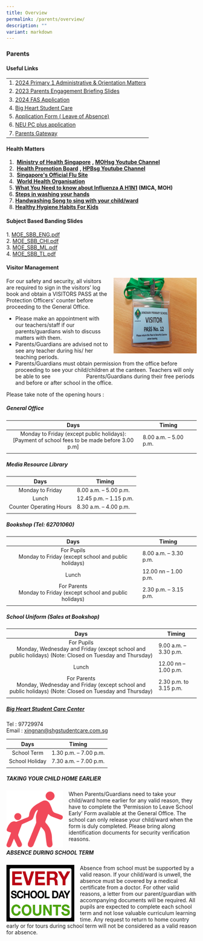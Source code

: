 ```yaml
---
title: Overview
permalink: /parents/overview/
description: ""
variant: markdown
---
```

### Parents

#### Useful Links

|  	|
|---	|
| 1. [2024 Primary 1 Administrative &amp; Orientation Matters](https://www.xingnanpri.moe.edu.sg/parents/2024p1admin/)|
|2. [2023 Parents Engagement Briefing Slides](https://staging.d24s03z0ob23eb.amplifyapp.com/parents/2023parentengagement/)|
|3. [2024 FAS Application ](https://go.gov.sg/moe-efas)|
|4. [Big Heart Student Care](https://staging.d24s03z0ob23eb.amplifyapp.com/parents/big-heart-student-care/)|
| 5. [Application Form ( Leave of Absence)](https://form.gov.sg/#!/60b98572abcc260011dc808c)	|
| 6. [NEU PC plus application](http://www.imda.gov.sg/neupc) 	|
| 7. [Parents Gateway](https://pg.moe.edu.sg/) 	|


#### Health Matters



1.    &nbsp;**[Ministry of Health Singapore](http://www.moh.gov.sg/)**&nbsp;**,&nbsp;[MOHsg Youtube Channel](http://www.youtube.com/user/MOHSingapore)**
2.    &nbsp;**[Health Promotion Board](http://www.hpb.gov.sg/)**&nbsp;**,&nbsp;[HPBsg Youtube Channel](http://www.youtube.com/user/HPBsg)**
3.    &nbsp;**[Singapore's Official Flu Site](http://www.crisis.gov.sg/flu/)**
4.    &nbsp;**[World Health Organisation](http://www.who.int/csr/disease/swineflu/en/)**
5.  **[What You Need to know about Influenza A&nbsp;H1N1](http://www.crisis.gov.sg/NR/rdonlyres/D4985A06-E928-4B4E-9A0B-938EDBC88860/24019/H1N1_what_u_need_to_know.pdf)**&nbsp;**(MICA, MOH)**
6.  **[Steps in washing your hands](http://www.hpb.gov.sg/infectiousdiseases/article.aspx?id=5652)**
7.  **[Handwashing Song to sing with your child/ward](http://www.youtube.com/watch?v=zxlQn7KaCNU)**
8.  **[Healthy Hygiene Habits For Kids](http://dentalassociatesnova.com/healthy-hygiene-habits-for-kids/)**


#### Subject Based Banding Slides

1\.  [MOE\_SBB\_ENG.pdf](/files/moesbb_eng.pdf) <br>
2.  [MOE\_SBB\_CHI.pdf](/files/moesbb_chi.pdf)<br>
3.  [MOE\_SBB\_ML.pdf](/files/moesbb_ml.pdf)<br>
4.  [MOE\_SBB\_TL.pdf](/files/moesbb_tl.pdf)

#### Visitor Management

<img src="/images/visitor.png" style="width:220px;height:200px;margin-left:15px;" align="right"> For our safety and security, all visitors are required to sign in the visitors’ log book and obtain a VISITORS PASS at the Protection Officers’ counter before proceeding to the&nbsp;General Office.  

*   Please make an appointment with our teachers/staff if our parents/guardians wish to discuss matters with them.
*   Parents/Guardians are advised not to see any teacher during his/ her teaching periods.
*   Parents/Guardians must obtain permission from the office before proceeding to see your child/children at the canteen. Teachers will only be able to see&nbsp; &nbsp; &nbsp; &nbsp; &nbsp; &nbsp; &nbsp; &nbsp; &nbsp; &nbsp; &nbsp; &nbsp;&nbsp;Parents/Guardians during their free periods and before or after school in the office.

Please take note of the opening hours :

##### General Office

| Days | Timing |
|:---:|---|
| Monday to Friday (except public holidays):<br>[Payment of school fees to be made before 3.00 p.m] | 8.00 a.m. – 5.00 p.m. |
|  |  |

##### Media Resource Library

| Days | Timing |
|:---:|---|
| Monday to Friday | 8.00 a.m. – 5.00 p.m. |
| Lunch | 12.45 p.m. – 1.15 p.m. |
| Counter Operating Hours | 8.30 a.m. – 4.00 p.m. |
|  |  |

##### Bookshop (Tel: 62701060)

| Days | Timing |
|:---:|---|
| For Pupils<br>Monday to Friday (except school and public holidays) | 8.00 a.m. – 3.30 p.m. |
| Lunch | 12.00 nn – 1.00 p.m. |
| For Parents<br>Monday to Friday (except school and public holidays) | 2.30 p.m. – 3.15 p.m. |
|  |  |

##### School Uniform (Sales at Bookshop)

| Days | Timing |
|:---:|---|
| For Pupils<br>Monday, Wednesday and Friday (except school and public holidays) (Note: Closed on Tuesday and Thursday) | 9.00 a.m. – 3.30 p.m. |
| Lunch | 12.00 nn – 1.00 p.m. |
| For Parents<br>Monday, Wednesday and Friday (except school and public holidays) (Note: Closed on Tuesday and Thursday) | 2.30 p.m. to 3.15 p.m. |
|  |  |

##### [Big Heart Student Care Center](https://staging.d24s03z0ob23eb.amplifyapp.com/parents/big-heart-student-care/)&nbsp;

Tel : 97729974  <br>
Email :&nbsp;xingnan@shgstudentcare.com.sg

| Days | Timing |
|:---:|---|
| School Term | 1.30 p.m. – 7.00 p.m. |
| School Holiday | 7.30 a.m. – 7.00 p.m. |
|  |  |

##### TAKING YOUR CHILD HOME EARLIER

<img src="/images/parents1.png" style="width:150px;height:150px;margin-right:15px;" align="left"> When Parents/Guardians need to take your child/ward home earlier for any valid reason, they have to complete the ‘Permission to Leave School Early’ Form available at the General Office. The school can only release your child/ward when the form is duly completed. Please bring along identification documents for security verification reasons.

##### ABSENCE DURING SCHOOL TERM

<img src="/images/parents2.png" style="width:180px;height:150px;margin-right:15px;" align="left"> Absence from school must be supported by a valid reason. If your child/ward is unwell, the absence must be covered by a medical certificate from a doctor.&nbsp;For other valid reasons, a letter from our parent/guardian with accompanying documents will be required.&nbsp;All pupils are expected to&nbsp;complete each school term and not lose valuable curriculum learning time. Any request to return to home&nbsp;country early or for tours during school term will not be considered as a valid reason for absence.